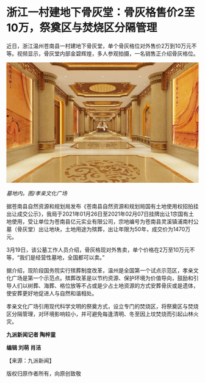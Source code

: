 # 浙江一村建地下骨灰堂：骨灰格售价2至10万，祭奠区与焚烧区分隔管理

近日，浙江温州苍南县一村建地下骨灰堂，单个骨灰格位对外售价2万到10万元不等。视频显示，骨灰堂内部金碧辉煌，多人参观拍摄，一名销售正介绍骨灰格位。

![99718762bd2f95b63518c7deeedf6f1b.jpg](https://raw.githubusercontent.com/qqhsx/qqnews_image/main/2024/03/19/浙江一村建地下骨灰堂：骨灰格售价2至10万，祭奠区与焚烧区分隔管理/99718762bd2f95b63518c7deeedf6f1b.jpg)

_墓地内。图/孝亲文化广场_

据苍南县自然资源和规划局发布《苍南县自然资源和规划局国有土地使用权招拍挂出让成交公示》，我局于2021年01月26日至2021年02月07日挂牌出让1宗国有土地使用，受让单位为苍南县亿元实业有限公司，宗地编号为苍南县灵溪镇浦南村公墓（骨灰堂）出让地块，土地用途为殡葬，出让年限为50年，成交价为1470万元。

3月19日，该公墓工作人员介绍，骨灰格现对外售卖，单个价格在2万至10万元不等，“我们是经营性墓地，全国都可以卖。”

据介绍，现阶段国务院实行殡葬制度改革，温州是全国第一个试点示范区，孝亲文化广场是第一个示范点。殡葬改革是以节约资源、保护环境为价值导向，鼓励和引导人们以树葬、海葬、格位放等不占或是少占土地资源的方式安葬骨灰或是遗体，使安葬更好地促进人与自然和谐相处。

孝亲文化广场引用现代科学文明的祭奠方式，设立专门的焚烧区，将祭奠区与焚烧区分隔管理，对环境影响较小，并可避免每逢清明、冬至因上坟焚烧而引起山林火灾。

**九派新闻记者 陶梓童**

**编辑 刘萌 肖洁**

【来源：九派新闻】

版权归原作者所有，向原创致敬

